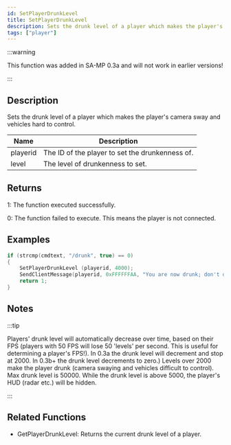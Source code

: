 ```yaml
---
id: SetPlayerDrunkLevel
title: SetPlayerDrunkLevel
description: Sets the drunk level of a player which makes the player's camera sway and vehicles hard to control.
tags: ["player"]
---
```


<TagLinks />

:::warning

This function was added in SA-MP 0.3a and will not work in earlier versions!

:::

## Description

Sets the drunk level of a player which makes the player's camera sway and vehicles hard to control.

| Name     | Description                                     |
| -------- | ----------------------------------------------- |
| playerid | The ID of the player to set the drunkenness of. |
| level    | The level of drunkenness to set.                |

## Returns

1: The function executed successfully.

0: The function failed to execute. This means the player is not connected.

## Examples

```c
if (strcmp(cmdtext, "/drunk", true) == 0)
{
    SetPlayerDrunkLevel (playerid, 4000);
    SendClientMessage(playerid, 0xFFFFFFAA, "You are now drunk; don't drink and drive!");
    return 1;
}
```

## Notes

:::tip

Players' drunk level will automatically decrease over time, based on their FPS (players with 50 FPS will lose 50 'levels' per second. This is useful for determining a player's FPS!).
In 0.3a the drunk level will decrement and stop at 2000. In 0.3b+ the drunk level decrements to zero.)
Levels over 2000 make the player drunk (camera swaying and vehicles difficult to control).
Max drunk level is 50000.
While the drunk level is above 5000, the player's HUD (radar etc.) will be hidden.

:::

## Related Functions

- GetPlayerDrunkLevel: Returns the current drunk level of a player.
